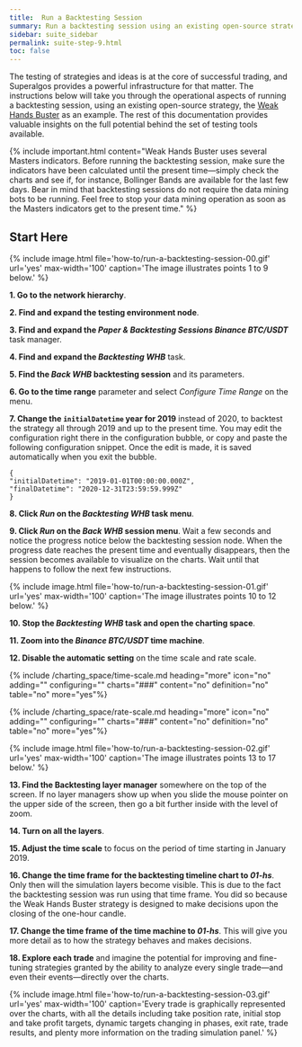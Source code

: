 ```yaml
---
title:  Run a Backtesting Session
summary: Run a backtesting session using an existing open-source strategy and, once the session is done calculating, analyze the results over the charts.
sidebar: suite_sidebar
permalink: suite-step-9.html
toc: false
---
```


The testing of strategies and ideas is at the core of successful trading, and Superalgos provides a powerful infrastructure for that matter. The instructions below will take you through the operational aspects of running a backtesting session, using an existing open-source strategy, the <a href="https://github.com/Superalgos/Strategy-BTC-WeakHandsBuster" rel="nofollow" rel="noopener" target="_blank">Weak Hands Buster</a> as an example. The rest of this documentation provides valuable insights on the full potential behind the set of testing tools available.

{% include important.html content="Weak Hands Buster uses several Masters indicators. Before running the backtesting session, make sure the indicators have been calculated until the present time&mdash;simply check the charts and see if, for instance, Bollinger Bands are available for the last few days. Bear in mind that backtesting sessions do not require the data mining bots to be running. Feel free to stop your data mining operation as soon as the Masters indicators get to the present time." %}

## Start Here

{% include image.html file='how-to/run-a-backtesting-session-00.gif' url='yes' max-width='100' caption='The image illustrates points 1 to 9 below.' %}

**1. Go to the network hierarchy**.

**2. Find and expand the <a data-toggle="tooltip" data-original-title="{{site.data.network.testing_environment}}">testing environment</a> node**.

**3. Find and expand the *Paper & Backtesting Sessions Binance BTC/USDT*** task manager.

**4. Find and expand the *Backtesting WHB*** task.

**5. Find the *Back WHB* backtesting session** and its <a data-toggle="tooltip" data-original-title="{{site.data.trading_system.parameters}}">parameters</a>.

**6. Go to the <a data-toggle="tooltip" data-original-title="{{site.data.trading_system.time_range}}">time range</a>** parameter and select *Configure Time Range* on the menu.

**7. Change the ```initialDatetime``` year for 2019** instead of 2020, to backtest the strategy all through 2019 and up to the present time. You may edit the configuration right there in the configuration bubble, or copy and paste the following configuration snippet. Once the edit is made, it is saved automatically when you exit the bubble.

```
{
"initialDatetime": "2019-01-01T00:00:00.000Z",
"finalDatetime": "2020-12-31T23:59:59.999Z"
}
```

**8. Click *Run* on the *Backtesting WHB* task menu**.

**9. Click *Run* on the *Back WHB* session menu**. Wait a few seconds and notice the progress notice below the backtesting session node. When the progress date reaches the present time and eventually disappears, then the session becomes available to visualize on the charts. Wait until that happens to follow the next few instructions.

{% include image.html file='how-to/run-a-backtesting-session-01.gif' url='yes' max-width='100' caption='The image illustrates points 10 to 12 below.' %}

**10. Stop the *Backtesting WHB* task and open the charting space**.

**11. Zoom into the *Binance BTC/USDT* time machine**.

**12. Disable the automatic setting** on the <a data-toggle="tooltip" data-original-title="{{site.data.charting_space.time_scale}}">time scale</a> and <a data-toggle="tooltip" data-original-title="{{site.data.charting_space.rate_scale}}">rate scale</a>.

{% include /charting_space/time-scale.md heading="more" icon="no" adding="" configuring="" charts="###" content="no" definition="no" table="no" more="yes"%}

{% include /charting_space/rate-scale.md heading="more" icon="no" adding="" configuring="" charts="###" content="no" definition="no" table="no" more="yes"%}

{% include image.html file='how-to/run-a-backtesting-session-02.gif' url='yes' max-width='100' caption='The image illustrates points 13 to 17 below.' %}

**13. Find the Backtesting layer manager** somewhere on the top of the screen. If no layer managers show up when you slide the mouse pointer on the upper side of the screen, then go a bit further inside with the level of zoom.

**14. Turn on all the layers**.

**15. Adjust the time scale** to focus on the period of time starting in January 2019.

**16. Change the time frame for the backtesting timeline chart to *01-hs***. Only then will the simulation layers become visible. This is due to the fact the backtesting session was run using that time frame. You did so because the Weak Hands Buster strategy is designed to make decisions upon the closing of the one-hour candle.

**17. Change the time frame of the time machine to *01-hs***. This will give you more detail as to how the strategy behaves and makes decisions.

**18. Explore each trade** and imagine the potential for improving and fine-tuning strategies granted by the ability to analyze every single trade&mdash;and even their events&mdash;directly over the charts.

{% include image.html file='how-to/run-a-backtesting-session-03.gif' url='yes' max-width='100' caption='Every trade is graphically represented over the charts, with all the details including take position rate, initial stop and take profit targets, dynamic targets changing in phases, exit rate, trade results, and plenty more information on the trading simulation panel.' %}